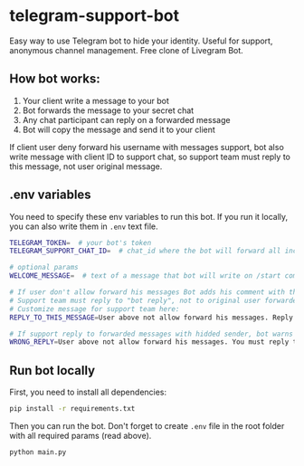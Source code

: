 # telegram-support-bot
Easy way to use Telegram bot to hide your identity. Useful for support, anonymous channel management. Free clone of Livegram Bot. 

## How bot works:

1. Your client write a message to your bot
2. Bot forwards the message to your secret chat
3. Any chat participant can reply on a forwarded message 
4. Bot will copy the message and send it to your client

If client user deny forward his username with messages support, bot also write message with client ID to support chat, so support team must reply to this message, not user original message.

## .env variables

You need to specify these env variables to run this bot. If you run it locally, you can also write them in `.env` text file.

``` bash
TELEGRAM_TOKEN=  # your bot's token
TELEGRAM_SUPPORT_CHAT_ID=  # chat_id where the bot will forward all incoming messages

# optional params
WELCOME_MESSAGE=  # text of a message that bot will write on /start command

# If user don't allow forward his messages Bot adds his comment with thue user_id to reply
# Support team must reply to "bot reply", not to original user forwarded message
# Customize message for support team here:
REPLY_TO_THIS_MESSAGE=User above not allow forward his messages. Reply to this message.

# If support reply to forwarded messages with hidded sender, bot warns with next error:
WRONG_REPLY=User above not allow forward his messages. You must reply to bot reply under user forwarded message.

```

## Run bot locally

First, you need to install all dependencies:

```bash
pip install -r requirements.txt
```

Then you can run the bot. Don't forget to create `.env` file in the root folder with all required params (read above).

``` bash
python main.py
```
